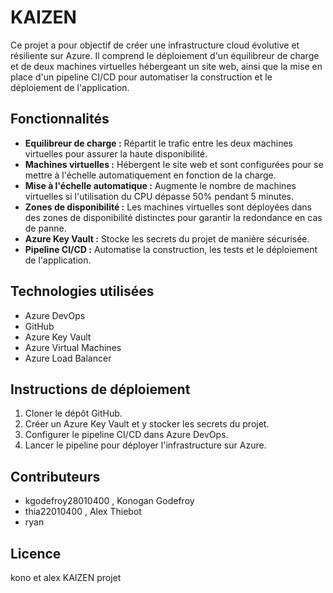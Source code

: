 # KAIZEN

Ce projet a pour objectif de créer une infrastructure cloud évolutive et résiliente sur Azure. Il comprend le déploiement d'un équilibreur de charge et de deux machines virtuelles hébergeant un site web, ainsi que la mise en place d'un pipeline CI/CD pour automatiser la construction et le déploiement de l'application.

## Fonctionnalités

* **Equilibreur de charge :** Répartit le trafic entre les deux machines virtuelles pour assurer la haute disponibilité.
* **Machines virtuelles :** Hébergent le site web et sont configurées pour se mettre à l'échelle automatiquement en fonction de la charge.
* **Mise à l'échelle automatique :** Augmente le nombre de machines virtuelles si l'utilisation du CPU dépasse 50% pendant 5 minutes.
* **Zones de disponibilité :** Les machines virtuelles sont déployées dans des zones de disponibilité distinctes pour garantir la redondance en cas de panne.
* **Azure Key Vault :** Stocke les secrets du projet de manière sécurisée.
* **Pipeline CI/CD :** Automatise la construction, les tests et le déploiement de l'application.

## Technologies utilisées

* Azure DevOps
* GitHub
* Azure Key Vault
* Azure Virtual Machines
* Azure Load Balancer

## Instructions de déploiement

1. Cloner le dépôt GitHub.
2. Créer un Azure Key Vault et y stocker les secrets du projet.
3. Configurer le pipeline CI/CD dans Azure DevOps.
4. Lancer le pipeline pour déployer l'infrastructure sur Azure.

## Contributeurs

* kgodefroy28010400 , Konogan Godefroy
* thia22010400      , Alex Thiebot
* ryan 

## Licence

kono et alex KAIZEN projet

